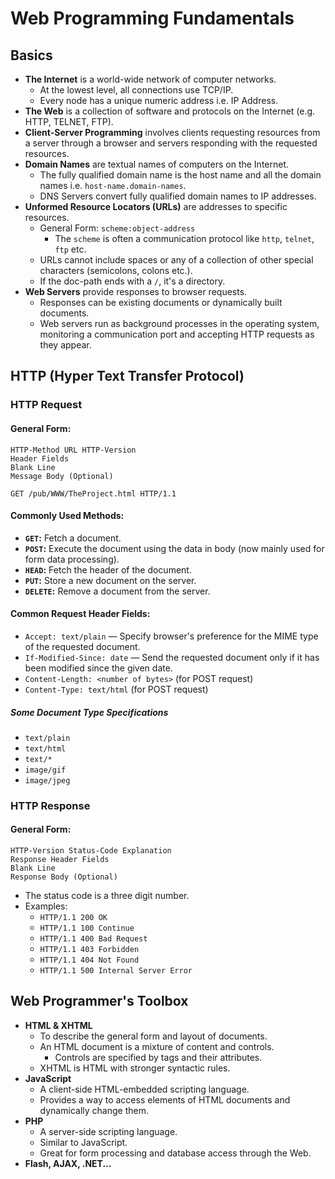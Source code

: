 # Web Programming Fundamentals

## Basics
- **The Internet** is a world-wide network of computer networks.
	- At the lowest level, all connections use TCP/IP.
	- Every node has a unique numeric address i.e. IP Address.
- **The Web** is a collection of software and protocols on the Internet (e.g. HTTP, TELNET, FTP).
- **Client-Server Programming** involves clients requesting resources from a server through a browser and servers responding with the requested resources.
- **Domain Names** are textual names of computers on the Internet.
	- The fully qualified domain name is the host name and all the domain names i.e. `host-name.domain-names`.
	- DNS Servers convert fully qualified domain names to IP addresses.
- **Unformed Resource Locators (URLs)** are addresses to specific resources.
	- General Form: `scheme:object-address`
		- The `scheme` is often a communication protocol like `http`, `telnet`, `ftp` etc.
	- URLs cannot include spaces or any of a collection of other special characters (semicolons, colons etc.).
	- If the doc-path ends with a `/`, it's a directory.
- **Web Servers** provide responses to browser requests.
	- Responses can be existing documents or dynamically built documents.
	- Web servers run as background processes in the operating system, monitoring a communication port and accepting HTTP requests as they appear.

## HTTP (Hyper Text Transfer Protocol)

### HTTP Request
#### General Form:

```
HTTP-Method URL HTTP-Version
Header Fields
Blank Line
Message Body (Optional)
```
```
GET /pub/WWW/TheProject.html HTTP/1.1
```

#### Commonly Used Methods:

- **`GET`:** Fetch a document.
- **`POST`:** Execute the document using the data in body (now mainly used for form data processing).
- **`HEAD`:** Fetch the header of the document.
- **`PUT`:** Store a new document on the server.
- **`DELETE`:** Remove a document from the server.

#### Common Request Header Fields:
- `Accept: text/plain` &mdash; Specify browser's preference for the MIME type of the requested document.
- `If-Modified-Since: date` &mdash; Send the requested document only if it has been modified since the given date.
- `Content-Length: <number of bytes>` (for POST request)
- `Content-Type: text/html` (for POST request)

##### Some Document Type Specifications
- `text/plain`
- `text/html`
- `text/*`
- `image/gif`
- `image/jpeg`

### HTTP Response
#### General Form:
```
HTTP-Version Status-Code Explanation
Response Header Fields
Blank Line
Response Body (Optional)
```

- The status code is a three digit number.
- Examples:
	- `HTTP/1.1 200 OK`
	- `HTTP/1.1 100 Continue`
	- `HTTP/1.1 400 Bad Request`
	- `HTTP/1.1 403 Forbidden`
	- `HTTP/1.1 404 Not Found`
	- `HTTP/1.1 500 Internal Server Error`

## Web Programmer's Toolbox
- **HTML & XHTML**
	- To describe the general form and layout of documents.	- An HTML document is a mixture of content and controls.		- Controls are specified by tags and their attributes.	- XHTML is HTML with stronger syntactic rules.- **JavaScript**
	- A client-side HTML-embedded scripting language.	- Provides a way to access elements of HTML documents and dynamically change them.
- **PHP**
	- A server-side scripting language.
	- Similar to JavaScript.
	- Great for form processing and database access through the Web.
- **Flash, AJAX, .NET...**